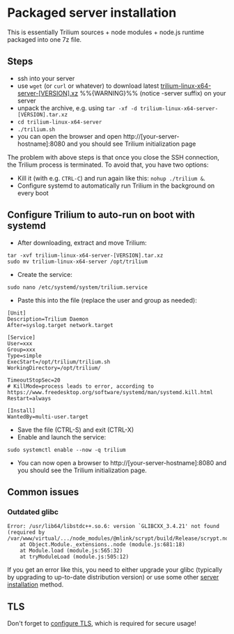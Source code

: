 # Packaged server installation
This is essentially Trilium sources + node modules + node.js runtime packaged into one 7z file.

Steps
-----

*   ssh into your server
*   use `wget` (or `curl` or whatever) to download latest [trilium-linux-x64-server-\[VERSION\].xz](https://github.com/TriliumNext/Notes/releases/latest) %%{WARNING}%% (notice -server suffix) on your server
*   unpack the archive, e.g. using `tar -xf -d trilium-linux-x64-server-[VERSION].tar.xz`
*   `cd trilium-linux-x64-server`
*   `./trilium.sh`
*   you can open the browser and open http://\[your-server-hostname\]:8080 and you should see Trilium initialization page

The problem with above steps is that once you close the SSH connection, the Trilium process is terminated. To avoid that, you have two options:

*   Kill it (with e.g. `CTRL-C`) and run again like this: `nohup ./trilium &`.
*   Configure systemd to automatically run Trilium in the background on every boot

Configure Trilium to auto-run on boot with systemd
--------------------------------------------------

*   After downloading, extract and move Trilium:

```text-plain
tar -xvf trilium-linux-x64-server-[VERSION].tar.xz
sudo mv trilium-linux-x64-server /opt/trilium
```

*   Create the service:

```text-plain
sudo nano /etc/systemd/system/trilium.service
```

*   Paste this into the file (replace the user and group as needed):

```text-plain
[Unit]
Description=Trilium Daemon
After=syslog.target network.target

[Service]
User=xxx
Group=xxx
Type=simple
ExecStart=/opt/trilium/trilium.sh
WorkingDirectory=/opt/trilium/

TimeoutStopSec=20
# KillMode=process leads to error, according to https://www.freedesktop.org/software/systemd/man/systemd.kill.html
Restart=always

[Install]
WantedBy=multi-user.target
```

*   Save the file (CTRL-S) and exit (CTRL-X)
*   Enable and launch the service:

```text-plain
sudo systemctl enable --now -q trilium
```

*   You can now open a browser to http://\[your-server-hostname\]:8080 and you should see the Trilium initialization page.

Common issues
-------------

### Outdated glibc

```text-plain
Error: /usr/lib64/libstdc++.so.6: version `GLIBCXX_3.4.21' not found (required by /var/www/virtual/.../node_modules/@mlink/scrypt/build/Release/scrypt.node)
    at Object.Module._extensions..node (module.js:681:18)
    at Module.load (module.js:565:32)
    at tryModuleLoad (module.js:505:12)
```

If you get an error like this, you need to either upgrade your glibc (typically by upgrading to up-to-date distribution version) or use some other [server installation](server-installation.md) method.

TLS
---

Don't forget to [configure TLS](tls-configuration.md), which is required for secure usage!
